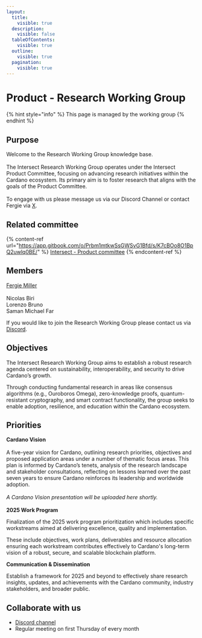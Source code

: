 ```yaml
---
layout:
  title:
    visible: true
  description:
    visible: false
  tableOfContents:
    visible: true
  outline:
    visible: true
  pagination:
    visible: true
---
```


# Product - Research Working Group

{% hint style="info" %}
This page is managed by the working group
{% endhint %}

## Purpose

Welcome to the Research Working Group knowledge base.\
\
The Intersect Research Working Group operates under the Intersect Product Committee, focusing on advancing research initiatives within the Cardano ecosystem. Its primary aim is to foster research that aligns with the goals of the Product Committee.\
\
To engage with us please message us via our Discord Channel or contact Fergie via [X](https://x.com/fergiemiller).

## Related committee

{% content-ref url="https://app.gitbook.com/o/Prbm1mtkwSsGWSvG1Bfd/s/K7cBOo8O1BpQ2uwlq0BE/" %}
[Intersect -  Product committee](https://app.gitbook.com/o/Prbm1mtkwSsGWSvG1Bfd/s/K7cBOo8O1BpQ2uwlq0BE/)
{% endcontent-ref %}

## Members

[Fergie Miller\
](https://x.com/fergiemiller)\
Nicolas Biri\
Lorenzo Bruno\
Saman Michael Far

If you would like to join the Research Working Group please contact us via [Discord](https://discord.com/channels/1136727663583698984/1296205049915244594).

## Objectives

The Intersect Research Working Group aims to establish a robust research agenda centered on sustainability, interoperability, and security to drive Cardano’s growth.&#x20;

Through conducting fundamental research in areas like consensus algorithms (e.g., Ouroboros Omega), zero-knowledge proofs, quantum-resistant cryptography, and smart contract functionality, the group seeks to enable adoption, resilience, and education within the Cardano ecosystem.

## Priorities&#x20;

**Cardano Vision**\
\
A five-year vision for Cardano, outlining research priorities, objectives and proposed application areas under a number of thematic focus areas. This plan is informed by Cardano’s tenets, analysis of the research landscape and stakeholder consultations, reflecting on lessons learned over the past seven years to ensure Cardano reinforces its leadership and worldwide adoption.\
\
_A Cardano Vision presentation will be uploaded here shortly._\
\
**2025 Work Program**

Finalization of the 2025 work program prioritization which includes specific workstreams aimed at delivering excellence, quality and implementation.&#x20;

These include objectives, work plans, deliverables and resource allocation ensuring each workstream contributes effectively to Cardano's long-term vision of a robust, secure, and scalable blockchain platform. &#x20;

**Communication & Dissemination**

Establish a framework for 2025 and beyond to effectively share research insights, updates, and achievements with the Cardano community, industry stakeholders, and broader public.

## Collaborate with us&#x20;

* [Discord channel](https://discord.com/channels/1136727663583698984/1296205049915244594)
* Regular meeting on first Thursday of every month
